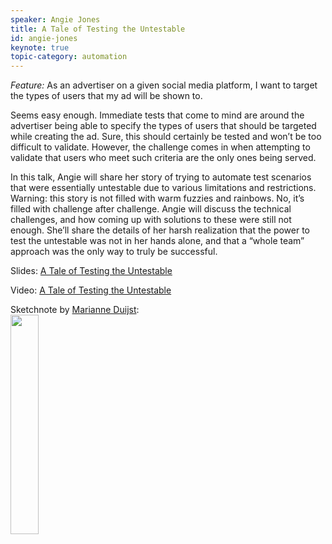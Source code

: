 ```yaml
---
speaker: Angie Jones
title: A Tale of Testing the Untestable
id: angie-jones
keynote: true
topic-category: automation
---
```

*Feature:* As an advertiser on a given social media platform, I want to target the types of users that my ad will be shown to.

Seems easy enough. Immediate tests that come to mind are around the advertiser being able to specify the types of users that should be targeted while creating the ad. Sure, this should certainly be tested and won’t be too difficult to validate. However, the challenge comes in when attempting to validate that users who meet such criteria are the only ones being served.

In this talk, Angie will share her story of trying to automate test scenarios that were essentially untestable due to various limitations and restrictions. Warning: this story is not filled with warm fuzzies and rainbows. No, it’s filled with challenge after challenge. Angie will discuss the technical challenges, and how coming up with solutions to these were still not enough. She’ll share the details of her harsh realization that the power to test the untestable was not in her hands alone, and that a “whole team” approach was the only way to truly be successful.

Slides: [A Tale of Testing the Untestable](https://slides.com/angiejones/testing-the-untestable#/)

Video: [A Tale of Testing the Untestable](https://www.pscp.tv/w/1vOxwZZpzMbJB)

Sketchnote by [Marianne Duijst](https://twitter.com/marianneduijst):<br/>
<img src="/images/2019/topics/untestable.png" width="30%">